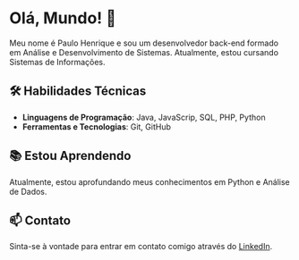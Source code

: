 # Olá, Mundo! 👋

Meu nome é Paulo Henrique e sou um desenvolvedor back-end formado em Análise e Desenvolvimento de Sistemas. Atualmente, estou cursando Sistemas de Informações.

## 🛠️ Habilidades Técnicas

- **Linguagens de Programação**: Java, JavaScrip, SQL, PHP, Python
- **Ferramentas e Tecnologias**: Git, GitHub

## 📚 Estou Aprendendo

Atualmente, estou aprofundando meus conhecimentos em Python e Análise de Dados.

## 📫 Contato

Sinta-se à vontade para entrar em contato comigo através do [LinkedIn](https://www.linkedin.com/in/phlvss/).
##



